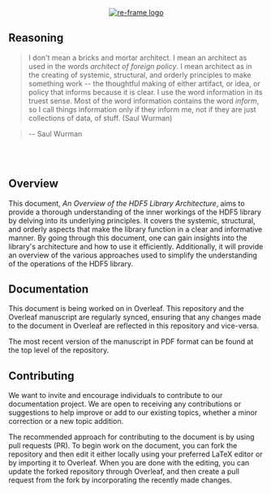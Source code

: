 <p align="center"><a href="https://github.com/HDFGroup/arch-doc" target="_blank" rel="noopener noreferrer"><img src="images/logo/HDF5_logo.pdf?raw=true" alt="re-frame logo"></a></p>

## Reasoning

> I don't mean a bricks and mortar architect. I mean an architect as used in the words _architect of foreign policy_. I mean architect as in the creating of systemic, structural, and orderly principles to make something work -- the thoughtful making of either artifact, or idea, or policy that informs because it is clear. I use the word information in its truest sense. Most of the word information contains the word _inform_, so I call things information only if they inform me, not if they are just collections of data, of stuff. (Saul Wurman)

> -- Saul Wurman <br>
<br/>
<br/>

## Overview

This document, *An Overview of the HDF5 Library Architecture*, aims to provide a thorough understanding of the inner workings of the HDF5 library by delving into its underlying principles. It covers the systemic, structural, and orderly aspects that make the library function in a clear and informative manner. By going through this document, one can gain insights into the library's architecture and how to use it efficiently. Additionally, it will provide an overview of the various approaches used to simplify the understanding of the operations of the HDF5 library.

## Documentation

This document is being worked on in Overleaf. This repository and the Overleaf manuscript are regularly synced, ensuring that any changes made to the document in Overleaf are reflected in this repository and vice-versa.

The most recent version of the manuscript in PDF format can be found at the top level of the repository.

## Contributing

We want to invite and encourage individuals to contribute to our documentation project. We are open to receiving any contributions or suggestions to help improve or add to our existing topics, whether a minor correction or a new topic addition.

The recommended approach for contributing to the document is by using pull requests (PR). To begin work on the document, you can fork the repository and then edit it either locally using your preferred LaTeX editor or by importing it to Overleaf. When you are done with the editing, you can update the forked repository through Overleaf, and then create a pull request from the fork by incorporating the recently made changes.
